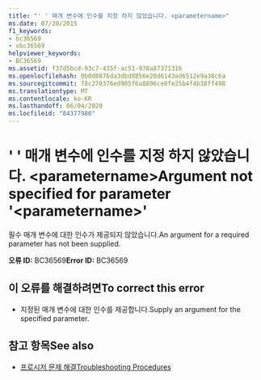 ```yaml
---
title: "' ' 매개 변수에 인수를 지정 하지 않았습니다. <parametername>"
ms.date: 07/20/2015
f1_keywords:
- bc36569
- vbc36569
helpviewer_keywords:
- BC36569
ms.assetid: f37d5bcd-93c7-435f-ac51-978a87371316
ms.openlocfilehash: 0b0d8876da3dbd8856e20d6143ad6512e9a36c6a
ms.sourcegitcommit: f8c270376ed905f6a8896ce0fe25b4f4b38ff498
ms.translationtype: MT
ms.contentlocale: ko-KR
ms.lasthandoff: 06/04/2020
ms.locfileid: "84377980"
---
```

# <a name="argument-not-specified-for-parameter-parametername"></a><span data-ttu-id="ae71e-102">' ' 매개 변수에 인수를 지정 하지 않았습니다. \<parametername></span><span class="sxs-lookup"><span data-stu-id="ae71e-102">Argument not specified for parameter '\<parametername>'</span></span>
<span data-ttu-id="ae71e-103">필수 매개 변수에 대한 인수가 제공되지 않았습니다.</span><span class="sxs-lookup"><span data-stu-id="ae71e-103">An argument for a required parameter has not been supplied.</span></span>  
  
 <span data-ttu-id="ae71e-104">**오류 ID:** BC36569</span><span class="sxs-lookup"><span data-stu-id="ae71e-104">**Error ID:** BC36569</span></span>  
  
## <a name="to-correct-this-error"></a><span data-ttu-id="ae71e-105">이 오류를 해결하려면</span><span class="sxs-lookup"><span data-stu-id="ae71e-105">To correct this error</span></span>  
  
- <span data-ttu-id="ae71e-106">지정된 매개 변수에 대한 인수를 제공합니다.</span><span class="sxs-lookup"><span data-stu-id="ae71e-106">Supply an argument for the specified parameter.</span></span>  
  
## <a name="see-also"></a><span data-ttu-id="ae71e-107">참고 항목</span><span class="sxs-lookup"><span data-stu-id="ae71e-107">See also</span></span>

- [<span data-ttu-id="ae71e-108">프로시저 문제 해결</span><span class="sxs-lookup"><span data-stu-id="ae71e-108">Troubleshooting Procedures</span></span>](../programming-guide/language-features/procedures/troubleshooting-procedures.md)

